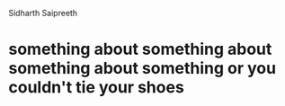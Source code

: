 Sidharth Saipreeth 
# something about something about something about something or you couldn't tie your shoes
